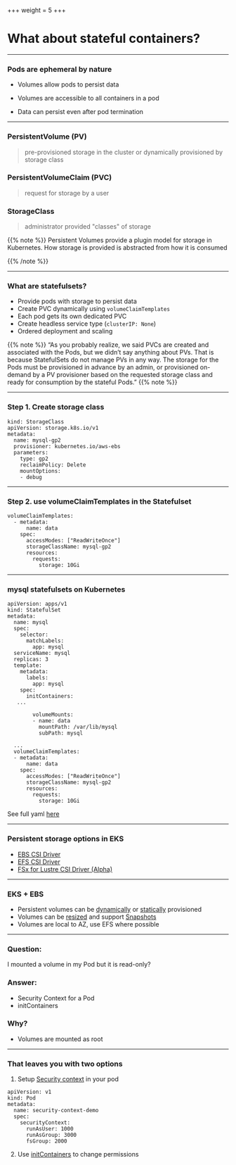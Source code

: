+++
weight = 5
+++

# What about stateful containers?

---

### Pods are ephemeral by nature 

- Volumes allow pods to persist data

- Volumes are accessible to all containers in a pod

- Data can persist even after pod termination

---

### PersistentVolume (PV) 

> pre-provisioned storage in the cluster or dynamically provisioned by storage class


### PersistentVolumeClaim (PVC)

> request for storage by a user

### StorageClass

> administrator provided "classes" of storage

{{% note %}}
Persistent Volumes provide a plugin model for storage in Kubernetes. How storage is provided is abstracted from how it is consumed

{{% /note %}}

---

### What are statefulsets?
- Provide pods with storage to persist data
- Create PVC dynamically using `volumeClaimTemplates`
- Each pod gets its own dedicated PVC
- Create headless service type (`clusterIP: None`) 
- Ordered deployment and scaling

{{% note %}}
“As you probably realize, we said PVCs are created and associated with the Pods, but we didn’t say anything about PVs. That is because StatefulSets do not manage PVs in any way. The storage for the Pods must be provisioned in advance by an admin, or provisioned on-demand by a PV provisioner based on the requested storage class and ready for consumption by the stateful Pods.”
{{% note %}}

---

### Step 1. Create storage class
```
kind: StorageClass
apiVersion: storage.k8s.io/v1
metadata:
  name: mysql-gp2
  provisioner: kubernetes.io/aws-ebs
  parameters:
    type: gp2
    reclaimPolicy: Delete
    mountOptions:
    - debug
```

---

### Step 2. use volumeClaimTemplates in the Statefulset

```
volumeClaimTemplates:
  - metadata:
      name: data
    spec:
      accessModes: ["ReadWriteOnce"]
      storageClassName: mysql-gp2
      resources:
        requests:
          storage: 10Gi
```

---
### mysql statefulsets on Kubernetes

```
apiVersion: apps/v1
kind: StatefulSet
metadata:
  name: mysql
  spec:
    selector:
      matchLabels:
        app: mysql
  serviceName: mysql
  replicas: 3
  template:
    metadata:
      labels:
        app: mysql
    spec:
      initContainers:
   ...

        volumeMounts:
        - name: data
          mountPath: /var/lib/mysql
          subPath: mysql

  ...
  volumeClaimTemplates:
  - metadata:
      name: data
    spec:
      accessModes: ["ReadWriteOnce"]
      storageClassName: mysql-gp2
      resources:
        requests:
          storage: 10Gi
```
See full yaml [here](https://eksworkshop.com/statefulset/statefulset.files/mysql-statefulset.yml)

---

### Persistent storage options in EKS
- [EBS CSI Driver](https://docs.aws.amazon.com/eks/latest/userguide/ebs-csi.html)
- [EFS CSI Driver](https://docs.aws.amazon.com/eks/latest/userguide/efs-csi.html)
- [FSx for Lustre CSI Driver (Alpha)](https://github.com/kubernetes-sigs/aws-fsx-csi-driver)

---
### EKS + EBS
- Persistent volumes can be [dynamically](https://github.com/kubernetes-sigs/aws-ebs-csi-driver/tree/master/examples/kubernetes/dynamic-provisioning) or 
[statically](https://github.com/kubernetes-sigs/aws-ebs-csi-driver/tree/master/examples/kubernetes/static-provisioning) provisioned
- Volumes can be [resized](https://github.com/kubernetes-sigs/aws-ebs-csi-driver/tree/master/examples/kubernetes/resizing) and support [Snapshots](https://github.com/kubernetes-sigs/aws-ebs-csi-driver/tree/master/examples/kubernetes/snapshot)
- Volumes are local to AZ, use EFS where possible

---

### Question:
I mounted a volume in my Pod but it is read-only?
### Answer:
- Security Context for a Pod
- initContainers
### Why?
- Volumes are mounted as root

---

### That leaves you with two options

1. Setup [Security context](https://kubernetes.io/docs/tasks/configure-pod-container/security-context/) in your pod

```
apiVersion: v1
kind: Pod
metadata:
  name: security-context-demo
  spec:
    securityContext:
      runAsUser: 1000
      runAsGroup: 3000
      fsGroup: 2000
```

2. Use [initContainers](https://kubernetes.io/docs/concepts/workloads/pods/init-containers/) to change permissions
